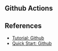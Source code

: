 ##  Github Actions

## References

- [Tutorial: Github](https://docs.github.com/en/actions/tutorials/create-an-example-workflow)
- [Quick Start: Github](https://docs.github.com/en/actions/get-started/quickstart)
